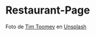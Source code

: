 # Restaurant-Page

Foto de <a href="https://unsplash.com/@covertnine?utm_source=unsplash&utm_medium=referral&utm_content=creditCopyText">Tim Toomey</a> en <a href="https://unsplash.com/es/s/fotos/restaurant-food?utm_source=unsplash&utm_medium=referral&utm_content=creditCopyText">Unsplash</a>
  